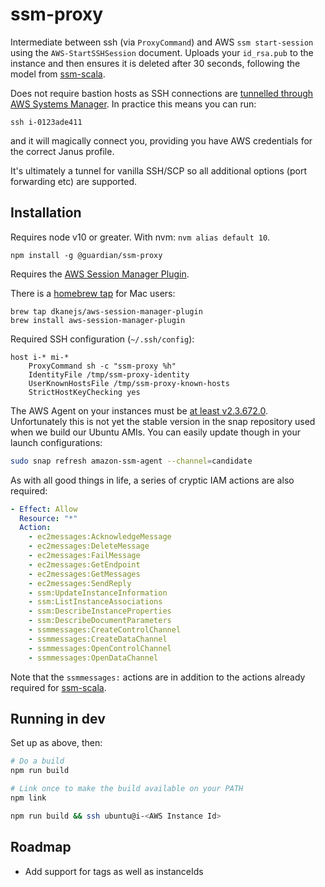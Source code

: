 ssm-proxy
=========

Intermediate between ssh (via `ProxyCommand`) and AWS `ssm start-session` using the `AWS-StartSSHSession` document. Uploads your `id_rsa.pub` to the instance and then ensures it is deleted after 30 seconds, following the model from [ssm-scala](https://github.com/guardian/ssm-scala).

Does not require bastion hosts as SSH connections are [tunnelled through AWS Systems Manager](https://aws.amazon.com/about-aws/whats-new/2019/07/session-manager-launches-tunneling-support-for-ssh-and-scp/). In practice this means you can run:

```
ssh i-0123ade411
```

and it will magically connect you, providing you have AWS credentials for the correct Janus profile.

It's ultimately a tunnel for vanilla SSH/SCP so all additional options (port forwarding etc) are supported.

Installation
------------

Requires node v10 or greater. With nvm: `nvm alias default 10`.

```
npm install -g @guardian/ssm-proxy
```

Requires the [AWS Session Manager Plugin](https://docs.aws.amazon.com/systems-manager/latest/userguide/session-manager-working-with-install-plugin.html).

There is a [homebrew tap](https://github.com/dkanejs/homebrew-aws-session-manager-plugin) for Mac users:

```
brew tap dkanejs/aws-session-manager-plugin
brew install aws-session-manager-plugin
```

Required SSH configuration (`~/.ssh/config`):

```
host i-* mi-*
    ProxyCommand sh -c "ssm-proxy %h"
    IdentityFile /tmp/ssm-proxy-identity
    UserKnownHostsFile /tmp/ssm-proxy-known-hosts
    StrictHostKeyChecking yes
```

The AWS Agent on your instances must be [at least v2.3.672.0](https://docs.aws.amazon.com/systems-manager/latest/userguide/session-manager-getting-started-enable-ssh-connections.html).
Unfortunately this is not yet the stable version in the snap repository used when we build our Ubuntu AMIs. You can easily update though in your launch configurations:

```bash
sudo snap refresh amazon-ssm-agent --channel=candidate
```

As with all good things in life, a series of cryptic IAM actions are also required:

```yaml
- Effect: Allow
  Resource: "*"
  Action:
    - ec2messages:AcknowledgeMessage
    - ec2messages:DeleteMessage
    - ec2messages:FailMessage
    - ec2messages:GetEndpoint
    - ec2messages:GetMessages
    - ec2messages:SendReply
    - ssm:UpdateInstanceInformation
    - ssm:ListInstanceAssociations
    - ssm:DescribeInstanceProperties
    - ssm:DescribeDocumentParameters
    - ssmmessages:CreateControlChannel
    - ssmmessages:CreateDataChannel
    - ssmmessages:OpenControlChannel
    - ssmmessages:OpenDataChannel
```

Note that the `ssmmessages:` actions are in addition to the actions already required for [ssm-scala](https://github.com/guardian/ssm-scala).

Running in dev
--------------

Set up as above, then:

```bash
# Do a build
npm run build

# Link once to make the build available on your PATH
npm link

npm run build && ssh ubuntu@i-<AWS Instance Id>
```

Roadmap
-------

- Add support for tags as well as instanceIds